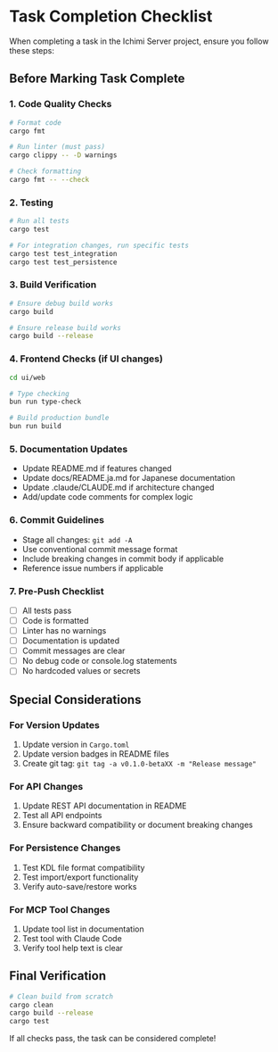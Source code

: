 # Task Completion Checklist

When completing a task in the Ichimi Server project, ensure you follow these steps:

## Before Marking Task Complete

### 1. Code Quality Checks
```bash
# Format code
cargo fmt

# Run linter (must pass)
cargo clippy -- -D warnings

# Check formatting
cargo fmt -- --check
```

### 2. Testing
```bash
# Run all tests
cargo test

# For integration changes, run specific tests
cargo test test_integration
cargo test test_persistence
```

### 3. Build Verification
```bash
# Ensure debug build works
cargo build

# Ensure release build works
cargo build --release
```

### 4. Frontend Checks (if UI changes)
```bash
cd ui/web

# Type checking
bun run type-check

# Build production bundle
bun run build
```

### 5. Documentation Updates
- Update README.md if features changed
- Update docs/README.ja.md for Japanese documentation
- Update .claude/CLAUDE.md if architecture changed
- Add/update code comments for complex logic

### 6. Commit Guidelines
- Stage all changes: `git add -A`
- Use conventional commit message format
- Include breaking changes in commit body if applicable
- Reference issue numbers if applicable

### 7. Pre-Push Checklist
- [ ] All tests pass
- [ ] Code is formatted
- [ ] Linter has no warnings
- [ ] Documentation is updated
- [ ] Commit messages are clear
- [ ] No debug code or console.log statements
- [ ] No hardcoded values or secrets

## Special Considerations

### For Version Updates
1. Update version in `Cargo.toml`
2. Update version badges in README files
3. Create git tag: `git tag -a v0.1.0-betaXX -m "Release message"`

### For API Changes
1. Update REST API documentation in README
2. Test all API endpoints
3. Ensure backward compatibility or document breaking changes

### For Persistence Changes
1. Test KDL file format compatibility
2. Test import/export functionality
3. Verify auto-save/restore works

### For MCP Tool Changes
1. Update tool list in documentation
2. Test tool with Claude Code
3. Verify tool help text is clear

## Final Verification
```bash
# Clean build from scratch
cargo clean
cargo build --release
cargo test
```

If all checks pass, the task can be considered complete!